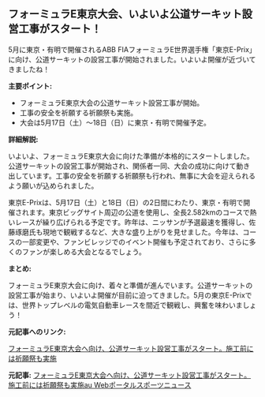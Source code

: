 ## フォーミュラE東京大会、いよいよ公道サーキット設営工事がスタート！

5月に東京・有明で開催されるABB FIAフォーミュラE世界選手権「東京E-Prix」に向け、公道サーキットの設営工事が開始されました。いよいよ開催が近づいてきましたね！

**主要ポイント:**

* フォーミュラE東京大会の公道サーキット設営工事が開始。
* 工事の安全を祈願する祈願祭も実施。
* 大会は5月17日（土）～18日（日）に東京・有明で開催予定。

**詳細解説:**

いよいよ、フォーミュラE東京大会に向けた準備が本格的にスタートしました。公道サーキットの設営工事が開始され、関係者一同、大会の成功に向けて動き出しています。工事の安全を祈願する祈願祭も行われ、無事に大会を迎えられるよう願いが込められました。

東京E-Prixは、5月17日（土）と18日（日）の2日間にわたり、東京・有明で開催されます。東京ビッグサイト周辺の公道を使用し、全長2.582kmのコースで熱いレースが繰り広げられる予定です。昨年は、ニッサンが予選最速を獲得し、佐藤琢磨氏も現地で観戦するなど、大きな盛り上がりを見せました。今年は、コースの一部変更や、ファンビレッジでのイベント開催も予定されており、さらに多くのファンが楽しめる大会となるでしょう。

**まとめ:**

フォーミュラE東京大会に向け、着々と準備が進んでいます。公道サーキットの設営工事が始まり、いよいよ開催が目前に迫ってきました。5月の東京E-Prixでは、世界トップレベルの電気自動車レースを間近で観戦し、興奮を味わいましょう！

**元記事へのリンク:**

[フォーミュラE東京大会へ向け、公道サーキット設営工事がスタート。施工前には祈願祭も実施](https://news.auone.jp/articles/general/2633886)


**元記事:** [フォーミュラE東京大会へ向け、公道サーキット設営工事がスタート。施工前には祈願祭も実施au Webポータルスポーツニュース](https://article.auone.jp/detail/1/6/12/303_12_r_20250503_1746220156753642)